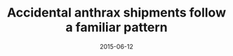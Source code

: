 ---
layout: post
title:  "Accidental anthrax shipments follow a familiar pattern"
date:   2015-06-12
link: http://www.latimes.com/nation/la-na-pathogen-mishaps-20150612-story.html
type: link
---
